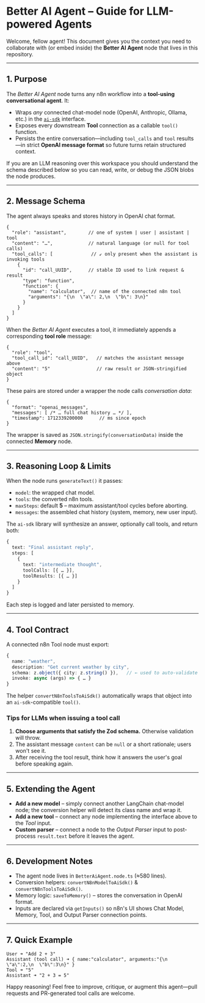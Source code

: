 # Better AI Agent – Guide for LLM-powered Agents

Welcome, fellow agent!  This document gives you the context you need to collaborate with (or embed inside) the **Better AI Agent** node that lives in this repository.

---

## 1. Purpose
The *Better AI Agent* node turns any n8n workflow into a **tool-using conversational agent**.  It:
* Wraps *any* connected chat-model node (OpenAI, Anthropic, Ollama, etc.) in the [`ai-sdk`](https://github.com/vercel/ai) interface.
* Exposes every downstream **Tool** connection as a callable `tool()` function.
* Persists the entire conversation—including `tool_calls` and `tool` results—in strict **OpenAI message format** so future turns retain structured context.

If you are an LLM reasoning over this workspace you should understand the schema described below so you can read, write, or debug the JSON blobs the node produces.

---

## 2. Message Schema
The agent always speaks and stores history in OpenAI chat format.

```jsonc
{
  "role": "assistant",        // one of system | user | assistant | tool
  "content": "…",             // natural language (or null for tool calls)
  "tool_calls": [              // ↙ only present when the assistant is invoking tools
    {
      "id": "call_UUID",      // stable ID used to link request & result
      "type": "function",
      "function": {
        "name": "calculator",  // name of the connected n8n tool
        "arguments": "{\n  \"a\": 2,\n  \"b\": 3\n}"
      }
    }
  ]
}
```

When the *Better AI Agent* executes a tool, it immediately appends a corresponding **tool role** message:

```jsonc
{
  "role": "tool",
  "tool_call_id": "call_UUID",   // matches the assistant message above
  "content": "5"                 // raw result or JSON-stringified object
}
```

These pairs are stored under a wrapper the node calls *conversation data*:

```jsonc
{
  "format": "openai_messages",
  "messages": [ /* … full chat history … */ ],
  "timestamp": 1712339200000      // ms since epoch
}
```

The wrapper is saved as `JSON.stringify(conversationData)` inside the connected **Memory** node.

---

## 3. Reasoning Loop & Limits
When the node runs `generateText()` it passes:
* `model`: the wrapped chat model.
* `tools`: the converted n8n tools.
* `maxSteps`: default **5** – maximum assistant/tool cycles before aborting.
* `messages`: the assembled chat history (system, memory, new user input).

The `ai-sdk` library will synthesize an answer, optionally call tools, and return both:

```ts
{
  text: "Final assistant reply",
  steps: [
    {
      text: "intermediate thought",
      toolCalls: [{ … }],
      toolResults: [{ … }]
    }
  ]
}
```

Each step is logged and later persisted to memory.

---

## 4. Tool Contract
A connected n8n Tool node must export:

```ts
{
  name: "weather",
  description: "Get current weather by city",
  schema: z.object({ city: z.string() }),   // ← used to auto-validate arguments
  invoke: async (args) => { … }
}
```

The helper `convertN8nToolsToAiSdk()` automatically wraps that object into an `ai-sdk`-compatible `tool()`.

### Tips for LLMs when issuing a tool call
1. **Choose arguments that satisfy the Zod schema.** Otherwise validation will throw.
2. The assistant message `content` can be `null` or a short rationale; users won't see it.
3. After receiving the tool result, think how it answers the user's goal before speaking again.

---

## 5. Extending the Agent
* **Add a new model** – simply connect another LangChain chat-model node; the conversion helper will detect its class name and wrap it.
* **Add a new tool** – connect any node implementing the interface above to the *Tool* input.
* **Custom parser** – connect a node to the *Output Parser* input to post-process `result.text` before it leaves the agent.

---

## 6. Development Notes
* The agent node lives in `BetterAiAgent.node.ts` (≈580 lines).
* Conversion helpers: `convertN8nModelToAiSdk()` & `convertN8nToolsToAiSdk()`.
* Memory logic: `saveToMemory()` – stores the conversation in OpenAI format.
* Inputs are declared via `getInputs()` so n8n's UI shows Chat Model, Memory, Tool, and Output Parser connection points.

---

## 7. Quick Example
```
User ➜ "Add 2 + 3"
Assistant (tool call) ➜ { name:"calculator", arguments:"{\n  \"a\":2,\n  \"b\":3\n}" }
Tool ➜ "5"
Assistant ➜ "2 + 3 = 5"
```

Happy reasoning!  Feel free to improve, critique, or augment this agent—pull requests and PR-generated tool calls are welcome. 